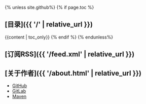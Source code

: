 {% unless site.github%}
{% if page.toc %}
## [目录]({{ '/' | relative_url }})

{{content | toc_only}}
{% endif %}
{% endunless%}

## [订阅RSS]({{ '/feed.xml' | relative_url }})

## [关于作者]({{ '/about.html' | relative_url }})

- [GitHub](https://github.com/chungkwong)
- [GitLab](https://gitlab.com/chungkwong)
- [Maven](http://mvnrepository.com/artifact/com.github.chungkwong)



